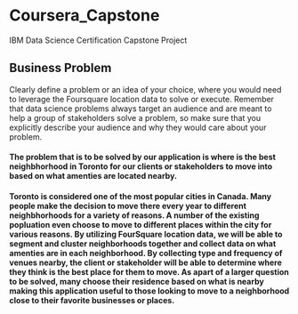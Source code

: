 # Coursera_Capstone
IBM Data Science Certification Capstone Project

## Business Problem

Clearly define a problem or an idea of your choice, where you would need to leverage the Foursquare location data to solve or execute. Remember that data science problems always target an audience and are meant to help a group of stakeholders solve a problem, so make sure that you explicitly describe your audience and why they would care about your problem.

#### The problem that is to be solved by our application is where is the best neighbhorhood in Toronto for our clients or stakeholders to move into based on what amenties are located nearby.

#### Toronto is considered one of the most popular cities in Canada. Many people make the decision to move there every year to different neighbhorhoods for a variety of reasons. A number of the existing popluation even choose to move to different places within the city for various reasons. By utilizing FourSquare location data, we will be able to segment and cluster neighborhoods together and collect data on what amenties are in each neighborhood. By collecting type and frequency of venues nearby, the client or stakeholder will be able to determine where they think is the best place for them to move. As apart of a larger question to be solved, many choose their residence based on what is nearby making this application useful to those looking to move to a neighborhood close to their favorite businesses or places.
